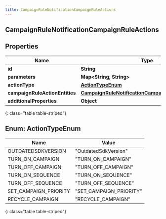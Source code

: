 ```yaml
---
title: CampaignRuleNotificationCampaignRuleActions
---
```

## CampaignRuleNotificationCampaignRuleActions


## Properties

| Name | Type | Description | Notes |
| ------------ | ------------- | ------------- | ------------- |
| **id** | **String** |  |  [optional] |
| **parameters** | **Map&lt;String, String&gt;** |  |  [optional] |
| **actionType** | [**ActionTypeEnum**](#ActionTypeEnum) |  |  [optional] |
| **campaignRuleActionEntities** | [**CampaignRuleNotificationCampaignRuleActionEntities**](CampaignRuleNotificationCampaignRuleActionEntities.html) |  |  [optional] |
| **additionalProperties** | **Object** |  |  [optional] |
{: class="table table-striped"}


<a name="ActionTypeEnum"></a>

## Enum: ActionTypeEnum

| Name | Value |
| ---- | ----- |
| OUTDATEDSDKVERSION | &quot;OutdatedSdkVersion&quot; |
| TURN_ON_CAMPAIGN | &quot;TURN_ON_CAMPAIGN&quot; |
| TURN_OFF_CAMPAIGN | &quot;TURN_OFF_CAMPAIGN&quot; |
| TURN_ON_SEQUENCE | &quot;TURN_ON_SEQUENCE&quot; |
| TURN_OFF_SEQUENCE | &quot;TURN_OFF_SEQUENCE&quot; |
| SET_CAMPAIGN_PRIORITY | &quot;SET_CAMPAIGN_PRIORITY&quot; |
| RECYCLE_CAMPAIGN | &quot;RECYCLE_CAMPAIGN&quot; |
{: class="table table-striped"}


